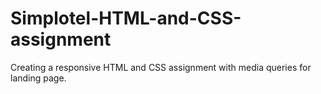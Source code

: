 # Simplotel-HTML-and-CSS-assignment
Creating a responsive HTML and CSS assignment with media queries for landing page.

